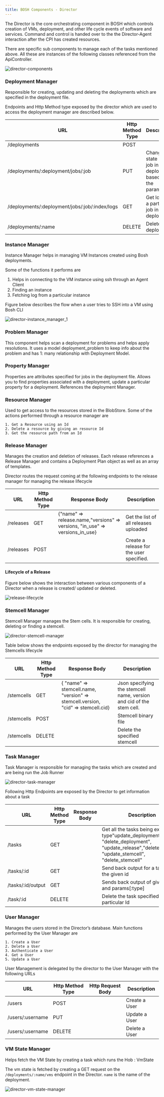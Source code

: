 ```yaml
---
title: BOSH Components - Director
---
```


The Director is the core orchestrating component in BOSH which controls creation of VMs, deployment, and other life cycle events of software and services. Command and control is handed over to the the Director-Agent interaction after the CPI has created resources.

There are specific sub components to manage each of the tasks mentioned above. All these are instances of the following classes referenced from the ApiController.

![director-components](../../../../../../../raw/master/source/docs/running/deploying-cf/components/images/director-components.png)

### Deployment Manager ###
Responsible for creating, updating and deleting the deployments which are specified in the deployment file.

Endpoints and Http Method type exposed by the director which are used to access the deployment manager are described below.

| URL 	| Http Method Type	| Description
| ----------------------------------------------------------------------	| ---------------------------	| ------------------
| /deployments 	| POST	|
| /deployments/:deployment/jobs/:job 	| PUT	| Change the state of a job in a deployment based on the parameter
| /deployments/:deployment/jobs/:job/:index/logs 	| GET	| Get logs of a particular job in a deployment
| /deployments/:name	| DELETE	| Delete a deployment

### Instance Manager ###
Instance Manager helps in managing VM Instances created using Bosh deployments.

Some of the functions it performs are 
1. Helps in connecting to the VM instance using ssh through an Agent Client
2. Finding an instance
3. Fetching log from a particular instance


Figure below describes the flow when a user tries to SSH into a VM using Bosh CLI

![director-instance_manager_1](../../../../../../../raw/master/source/docs/running/deploying-cf/components/images/director-instance_manager_1.png)

### Problem Manager ###
This component helps scan a deployment for problems and helps apply resolutions.
It uses a model deployment_problem to keep info about the problem and has 1: many relationship with Deployment Model.


### Property Manager ###
Properties are attributes specified for  jobs in the deployment file.
Allows you to find properties associated with a deployment, update a particular property for a deployment. References the deployment Manager.


### Resource Manager ###
Used to get access to the resources stored in the BlobStore. Some of the actions performed through a resource manager are

	1. Get a Resource using an Id
	2. Delete a resource by giving an resource Id
	3. Get the resource path from an Id

### Release Manager ###
Manages the creation and deletion of releases. Each release references a Release Manager and contains a Deployment Plan object as well as an array of templates.

Director routes the request coming at the following endpoints to the release manager for managing the release lifecycle

| URL 	| Http Method Type	| Response Body	| Description
| -------------	| ---------------------------	| ---------------------------------------------------------------------------------------------------------------------------	| ------------------------------------------------------
| /releases	|        GET	| {"name"     => release.name,"versions" => versions, "in_use"   => versions_in_use}	| Get the list of all releases uploaded 
| /releases 	|        POST	| 	| Create a release for the user specified.


#### Lifecycle of a Release ####
Figure below shows the interaction between various components of a Director when a release is created/ updated or deleted.

![release-lifecycle](../../../../../../../raw/master/source/docs/running/deploying-cf/components/images/director-release-manager.png)


### Stemcell Manager ###
Stemcell Manager manages the Stem cells. It is responsible for creating, deleting or finding a stemcell.

![director-stemcell-manager](../../../../../../../raw/master/source/docs/running/deploying-cf/components/images/director-stemcell-manager.png)

Table below shows the endpoints exposed by the director for managing the Stemcells lifecycle

|     URL 	| Http Method Type	| Response Body	| Description
| -----------------	| ---------------------------	| ---------------------------------------------------------------------------------------------------------------------------	| -------------------------
| /stemcells	|        GET	| { "name" => stemcell.name, "version" => stemcell.version, "cid"     => stemcell.cid}	| Json specifying the stemcell  name, version and cid of the stem cell.
| /stemcells 	|        POST	| 	| Stemcell binary file
| /stemcells	|       DELETE	| 	| Delete the specified stemcell


### Task Manager ###
Task Manager is responsible for managing the tasks which are created and are being run the Job Runner

![director-task-manager](../../../../../../../raw/master/source/docs/running/deploying-cf/components/images/director-task-manager.png)

Following Http Endpoints are exposed by the Director to get information about a task

|     URL 	| Http Method Type	| Response Body	| Description
| -----------------	| ---------------------------	| -----------------	| -------------------------
| /tasks	|        GET	| 	| Get all the tasks being executed of type"update_deployment", "delete_deployment", "update_release","delete_release", "update_stemcell", "delete_stemcell"
| /tasks/:id	|        GET	| 	| Send back output for a task with the given id
| /tasks/:id/output 	|        GET	| 	| Sends back output of given task id and params[:type]
| /task/:id	|       DELETE	| 	| Delete the task specified by a particular Id
	

### User Manager ###
Manages the users stored in the Director’s database. Main functions performed by the User Manager are

	1. Create a User
	2. Delete a User
	3. Authenticate a User
	4. Get a User
	5. Update a User


User Management is delegated by the director to the User Manager with the following URLs

|     URL 	| Http Method Type	| Http Request Body	| Description
| -----------------	| ---------------------------	| ------------	| -------------------------
| /users	|        POST	| 	| Create a User	
| /users/:username 	|        PUT	| 	| Update a User
| /users/:username	|       DELETE	| 	| Delete a User


### VM State Manager ###
Helps fetch the VM State by creating a task which runs the Hob : VmState 

The vm state is fetched by creating a GET request on the `/deployments/:name/vms` endpoint in the Director. `name` is the name of the deployment.

![director-vm-state-manager](../../../../../../../raw/master/source/docs/running/deploying-cf/components/images/director-vm-state-manager.png)

